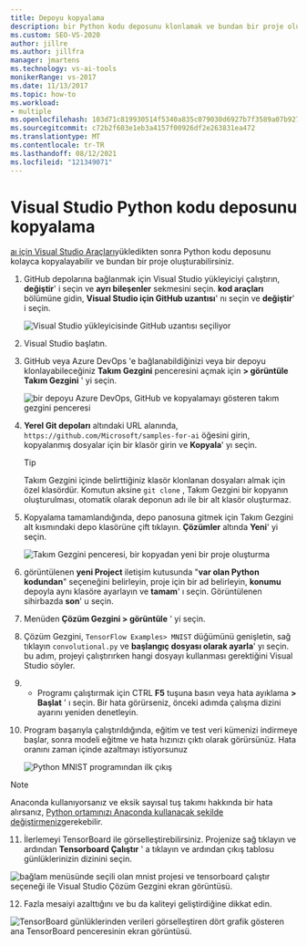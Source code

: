```yaml
---
title: Depoyu kopyalama
description: bir Python kodu deposunu klonlamak ve bundan bir proje oluşturmak için aı Visual Studio Araçları nasıl kullanacağınızı öğrenin.
ms.custom: SEO-VS-2020
author: jillre
ms.author: jillfra
manager: jmartens
ms.technology: vs-ai-tools
monikerRange: vs-2017
ms.date: 11/13/2017
ms.topic: how-to
ms.workload:
- multiple
ms.openlocfilehash: 103d71c819930514f5340a835c079030d6927b7f3589a07b927ac9d7cdc1f789
ms.sourcegitcommit: c72b2f603e1eb3a4157f00926df2e263831ea472
ms.translationtype: MT
ms.contentlocale: tr-TR
ms.lasthandoff: 08/12/2021
ms.locfileid: "121349071"
---
```

# <a name="clone-a-repository-of-python-code-in-visual-studio"></a>Visual Studio Python kodu deposunu kopyalama

[aı için Visual Studio Araçları](installation.md)yükledikten sonra Python kodu deposunu kolayca kopyalayabilir ve bundan bir proje oluşturabilirsiniz.

1. GitHub depolarına bağlanmak için Visual Studio yükleyiciyi çalıştırın, **değiştir**' i seçin ve **ayrı bileşenler** sekmesini seçin. **kod araçları** bölümüne gidin, **Visual Studio için GitHub uzantısı**' nı seçin ve **değiştir**' i seçin.

    ![Visual Studio yükleyicisinde GitHub uzantısı seçiliyor](media/create-project-repo/installation-github-extension.png)

2. Visual Studio başlatın.

3. GitHub veya Azure DevOps 'e bağlanabildiğinizi veya bir depoyu klonlayabileceğiniz **Takım Gezgini** penceresini açmak için **> görüntüle Takım Gezgini** ' yi seçin.

    ![bir depoyu Azure DevOps, GitHub ve kopyalamayı gösteren takım gezgini penceresi](media/create-project-repo/team-explorer-devops.png)

4. **Yerel Git depoları** altındaki URL alanında, `https://github.com/Microsoft/samples-for-ai` öğesini girin, kopyalanmış dosyalar için bir klasör girin ve **Kopyala**' yı seçin.

    > [!Tip]
    > Takım Gezgini içinde belirttiğiniz klasör klonlanan dosyaları almak için özel klasördür. Komutun aksine `git clone` , Takım Gezgini bir kopyanın oluşturulması, otomatik olarak deponun adı ile bir alt klasör oluşturmaz.

5. Kopyalama tamamlandığında, depo panosuna gitmek için Takım Gezgini alt kısmındaki depo klasörüne çift tıklayın. **Çözümler** altında **Yeni**' yi seçin.

    ![Takım Gezgini penceresi, bir kopyadan yeni bir proje oluşturma](media/create-project-repo/team-explorer-new-project.png)

6. görüntülenen **yeni Project** iletişim kutusunda "**var olan Python kodundan**" seçeneğini belirleyin, proje için bir ad belirleyin, **konumu** depoyla aynı klasöre ayarlayın ve **tamam**' ı seçin. Görüntülenen sihirbazda **son**' u seçin.

7. Menüden **Çözüm Gezgini > görüntüle** ' yi seçin.

8. Çözüm Gezgini, `TensorFlow Examples> MNIST` düğümünü genişletin, sağ tıklayın `convolutional.py` ve **başlangıç dosyası olarak ayarla**' yı seçin. bu adım, projeyi çalıştırırken hangi dosyayı kullanması gerektiğini Visual Studio söyler.

9.  + Programı çalıştırmak için CTRL **F5** tuşuna basın veya hata ayıklama **> Başlat** ' ı seçin. Bir hata görürseniz, önceki adımda çalışma dizini ayarını yeniden denetleyin.

10. Program başarıyla çalıştırıldığında, eğitim ve test veri kümenizi indirmeye başlar, sonra modeli eğitme ve hata hızınızı çıktı olarak görürsünüz. Hata oranını zaman içinde azaltmayı istiyorsunuz

    ![Python MNIST programından ilk çıkış](media/create-project-repo/tensorflow-mnist-running.png)

   > [!NOTE]
   > Anaconda kullanıyorsanız ve eksik sayısal tuş takımı hakkında bir hata alırsanız, [Python ortamınızı Anaconda kullanacak şekilde değiştirmeniz](../python/selecting-a-python-environment-for-a-project.md)gerekebilir.

11. İlerlemeyi TensorBoard ile görselleştirebilirsiniz. Projenize sağ tıklayın ve ardından **Tensorboard Çalıştır** ' a tıklayın ve ardından çıkış tablosu günlüklerinizin dizinini seçin.

   ![bağlam menüsünde seçili olan mnist projesi ve tensorboard çalıştır seçeneği ile Visual Studio Çözüm Gezgini ekran görüntüsü.](media/create-project-repo/run-tensorboard.png)

12. Fazla mesaiyi azalttığını ve bu da kaliteyi geliştirdiğine dikkat edin.

   ![TensorBoard günlüklerinden verileri görselleştiren dört grafik gösteren ana TensorBoard penceresinin ekran görüntüsü.](media/create-project-repo/tensorboard.png)
